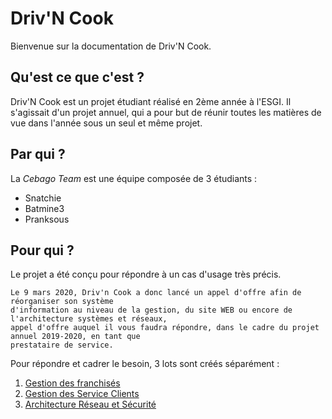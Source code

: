 # Driv'N Cook

Bienvenue sur la documentation de Driv'N Cook.

## Qu'est ce que c'est ?

Driv'N Cook est un projet étudiant réalisé en 2ème année à l'ESGI. Il s'agissait d'un projet annuel, qui a pour but de réunir toutes les matières de vue dans l'année sous un seul et même projet.

## Par qui ?

La *Cebago Team* est une équipe composée de 3 étudiants :
- Snatchie
- Batmine3
- Pranksous

## Pour qui ?

Le projet a été conçu pour répondre à un cas d'usage très précis.
```text
Le 9 mars 2020, Driv'n Cook a donc lancé un appel d'offre afin de réorganiser son système
d'information au niveau de la gestion, du site WEB ou encore de l'architecture systèmes et réseaux,
appel d'offre auquel il vous faudra répondre, dans le cadre du projet annuel 2019-2020, en tant que
prestataire de service.
```

Pour répondre et cadrer le besoin, 3 lots sont créés séparément :

1. [Gestion des franchisés](https://cebago.github.io/franchise.html)
2. [Gestion des Service Clients](https://cebago.github.io/clients.html)
3. [Architecture Réseau et Sécurité](https://cebago.github.io/network.html)
